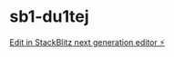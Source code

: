 # sb1-du1tej

[Edit in StackBlitz next generation editor ⚡️](https://stackblitz.com/~/github.com/VanKasereka/sb1-du1tej)
